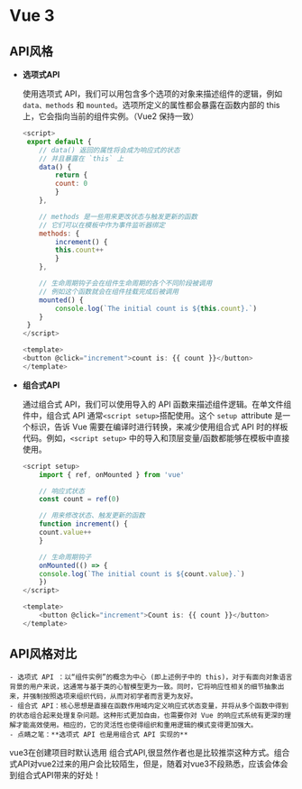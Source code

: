 # Vue 3
## API风格
 - **选项式API**
 
    使用选项式 API，我们可以用包含多个选项的对象来描述组件的逻辑，例如 `data、methods` 和 `mounted`。选项所定义的属性都会暴露在函数内部的 this 上，它会指向当前的组件实例。（Vue2  保持一致）
    ```js
    <script>
     export default {
        // data() 返回的属性将会成为响应式的状态
        // 并且暴露在 `this` 上
        data() {
            return {
            count: 0
            }
        },

        // methods 是一些用来更改状态与触发更新的函数
        // 它们可以在模板中作为事件监听器绑定
        methods: {
            increment() {
            this.count++
            }
        },

        // 生命周期钩子会在组件生命周期的各个不同阶段被调用
        // 例如这个函数就会在组件挂载完成后被调用
        mounted() {
            console.log(`The initial count is ${this.count}.`)
        }
     }
    </script>

    <template>
    <button @click="increment">count is: {{ count }}</button>
    </template>
    ```
 - **组合式API**

    通过组合式 API，我们可以使用导入的 API 函数来描述组件逻辑。在单文件组件中，组合式 API 通常`<script setup>`搭配使用。这个 `setup `attribute 是一个标识，告诉 Vue 需要在编译时进行转换，来减少使用组合式 API 时的样板代码。例如，`<script setup>` 中的导入和顶层变量/函数都能够在模板中直接使用。
    ```js
    <script setup>
        import { ref, onMounted } from 'vue'

        // 响应式状态
        const count = ref(0)

        // 用来修改状态、触发更新的函数
        function increment() {
        count.value++
        }

        // 生命周期钩子
        onMounted(() => {
        console.log(`The initial count is ${count.value}.`)
        })
    </script>

    <template>
        <button @click="increment">Count is: {{ count }}</button>
    </template>
    ```
    
##  API风格对比

    - 选项式 API ：以“组件实例”的概念为中心 (即上述例子中的 this)，对于有面向对象语言背景的用户来说，这通常与基于类的心智模型更为一致。同时，它将响应性相关的细节抽象出来，并强制按照选项来组织代码，从而对初学者而言更为友好。
    - 组合式 API：核心思想是直接在函数作用域内定义响应式状态变量，并将从多个函数中得到的状态组合起来处理复杂问题。这种形式更加自由，也需要你对 Vue 的响应式系统有更深的理解才能高效使用。相应的，它的灵活性也使得组织和重用逻辑的模式变得更加强大。
    - 点睛之笔：**选项式 API 也是用组合式 API 实现的**

vue3在创建项目时默认选用 组合式API,很显然作者也是比较推崇这种方式。组合式API对vue2过来的用户会比较陌生，但是，随着对vue3不段熟悉，应该会体会到组合式API带来的好处！